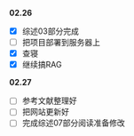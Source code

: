 **02.26**
- [x] 综述03部分完成
- [ ] 把项目部署到服务器上
- [x] 查寝
- [x] 继续搞RAG

**02.27**
- [ ] 参考文献整理好
- [ ] 把网站更新好
- [ ] 完成综述07部分阅读准备修改
